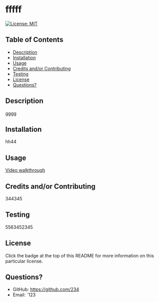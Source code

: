 # fffff

[![License: MIT](https://img.shields.io/badge/License-MIT-yellow.svg)](https://opensource.org/licenses/MIT)

  ## Table of Contents
  * [Description](#description)
  * [Installation](#installation)
  * [Usage](#usage)
  * [Credits and/or Contributing](#credits-and/or-contributing)
  * [Testing](#testing)
  * [License](#license)
  * [Questions?](#questions?)


## Description
  gggg


## Installation
  hh44


## Usage
  [Video walkthrough](https://watch.screencastify.com/v/X8ZQkenMti3BZ4gsEwnl)


## Credits and/or Contributing
  344345

## Testing
  5563452345

## License
  Click the badge at the top of this README for more information on this particular license.

## Questions?
  * GitHub: https://github.com/234
  * Email: `123
